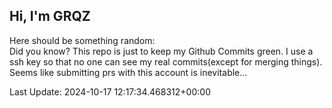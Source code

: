 ## Hi, I'm GRQZ
Here should be something random:  
Did you know? This repo is just to keep my Github Commits green.
I use a ssh key so that no one can see my real commits(except for merging things).
Seems like submitting prs with this account is inevitable...


Last Update: 2024-10-17 12:17:34.468312+00:00
